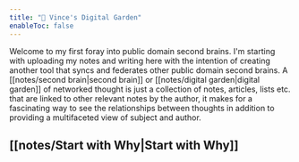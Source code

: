 ```yaml
---
title: "🌴 Vince's Digital Garden"
enableToc: false
---
```


Welcome to my first foray into public domain second brains. I'm starting with uploading my notes and writing here with the intention of creating another tool that syncs and federates other public domain second brains. A [[notes/second brain|second brain]] or [[notes/digital garden|digital garden]] of networked thought is just a collection of notes, articles, lists etc. that are linked to other relevant notes by the author, it makes for a fascinating way to see the relationships between thoughts in addition to providing a multifaceted view of subject and author.

## [[notes/Start with Why|Start with Why]]





